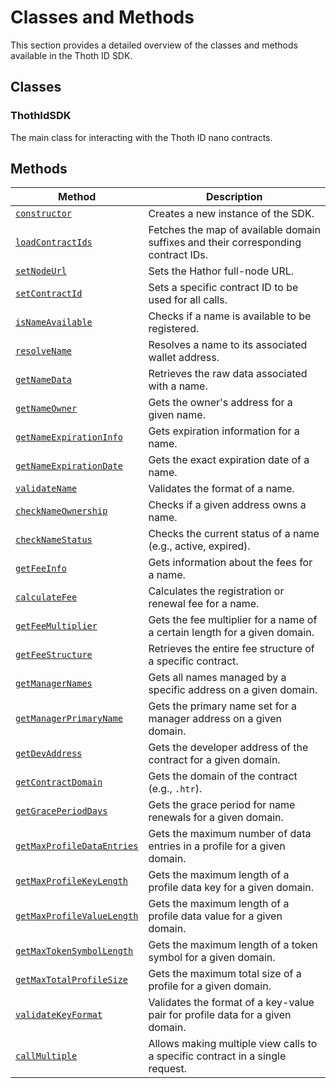 # Classes and Methods

This section provides a detailed overview of the classes and methods available in the Thoth ID SDK.

## Classes

### ThothIdSDK

The main class for interacting with the Thoth ID nano contracts.

## Methods

| Method | Description |
| --- | --- |
| [`constructor`](classes-and-methods/constructor.md) | Creates a new instance of the SDK. |
| [`loadContractIds`](classes-and-methods/loadContractIds.md) | Fetches the map of available domain suffixes and their corresponding contract IDs. |
| [`setNodeUrl`](classes-and-methods/setNodeUrl.md) | Sets the Hathor full-node URL. |
| [`setContractId`](classes-and-methods/setContractId.md) | Sets a specific contract ID to be used for all calls. |
| [`isNameAvailable`](classes-and-methods/isNameAvailable.md) | Checks if a name is available to be registered. |
| [`resolveName`](classes-and-methods/resolveName.md) | Resolves a name to its associated wallet address. |
| [`getNameData`](classes-and-methods/getNameData.md) | Retrieves the raw data associated with a name. |
| [`getNameOwner`](classes-and-methods/getNameOwner.md) | Gets the owner's address for a given name. |
| [`getNameExpirationInfo`](classes-and-methods/getNameExpirationInfo.md) | Gets expiration information for a name. |
| [`getNameExpirationDate`](classes-and-methods/getNameExpirationDate.md) | Gets the exact expiration date of a name. |
| [`validateName`](classes-and-methods/validateName.md) | Validates the format of a name. |
| [`checkNameOwnership`](classes-and-methods/checkNameOwnership.md) | Checks if a given address owns a name. |
| [`checkNameStatus`](classes-and-methods/checkNameStatus.md) | Checks the current status of a name (e.g., active, expired). |
| [`getFeeInfo`](classes-and-methods/getFeeInfo.md) | Gets information about the fees for a name. |
| [`calculateFee`](classes-and-methods/calculateFee.md) | Calculates the registration or renewal fee for a name. |
| [`getFeeMultiplier`](classes-and-methods/getFeeMultiplier.md) | Gets the fee multiplier for a name of a certain length for a given domain. |
| [`getFeeStructure`](classes-and-methods/getFeeStructure.md) | Retrieves the entire fee structure of a specific contract. |
| [`getManagerNames`](classes-and-methods/getManagerNames.md) | Gets all names managed by a specific address on a given domain. |
| [`getManagerPrimaryName`](classes-and-methods/getManagerPrimaryName.md) | Gets the primary name set for a manager address on a given domain. |
| [`getDevAddress`](classes-and-methods/getDevAddress.md) | Gets the developer address of the contract for a given domain. |
| [`getContractDomain`](classes-and-methods/getContractDomain.md) | Gets the domain of the contract (e.g., `.htr`). |
| [`getGracePeriodDays`](classes-and-methods/getGracePeriodDays.md) | Gets the grace period for name renewals for a given domain. |
| [`getMaxProfileDataEntries`](classes-and-methods/getMaxProfileDataEntries.md) | Gets the maximum number of data entries in a profile for a given domain. |
| [`getMaxProfileKeyLength`](classes-and-methods/getMaxProfileKeyLength.md) | Gets the maximum length of a profile data key for a given domain. |
| [`getMaxProfileValueLength`](classes-and-methods/getMaxProfileValueLength.md) | Gets the maximum length of a profile data value for a given domain. |
| [`getMaxTokenSymbolLength`](classes-and-methods/getMaxTokenSymbolLength.md) | Gets the maximum length of a token symbol for a given domain. |
| [`getMaxTotalProfileSize`](classes-and-methods/getMaxTotalProfileSize.md) | Gets the maximum total size of a profile for a given domain. |
| [`validateKeyFormat`](classes-and-methods/validateKeyFormat.md) | Validates the format of a key-value pair for profile data for a given domain. |
| [`callMultiple`](classes-and-methods/callMultiple.md) | Allows making multiple view calls to a specific contract in a single request. |
